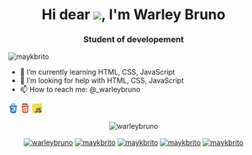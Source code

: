 <h1 align="center">Hi dear <img src="https://raw.githubusercontent.com/kaueMarques/kaueMarques/master/hi.gif" width="30px">, I'm Warley Bruno</h1>
<h3 align="center">Student of developement</h3>
<p align="left"> <img src="https://komarev.com/ghpvc/?username=maykbrito" alt="maykbrito" /> </p>


- 🌱 I’m currently learning HTML, CSS, JavaScript
- 🤔 I’m looking for help with HTML, CSS, JavaScript
- 📫 How to reach me: @_warleybruno


<p align="left">
<img src="https://raw.githubusercontent.com/devicons/devicon/master/icons/css3/css3-plain-wordmark.svg" alt="css3"  width="20" height="20"/>
<img src="https://raw.githubusercontent.com/devicons/devicon/master/icons/html5/html5-original-wordmark.svg" alt="html5"  width="20" height="20"/>
<img src="https://raw.githubusercontent.com/devicons/devicon/master/icons/javascript/javascript-original.svg" alt="javascript" width="20" height="20"/>
</p><p align="center">
<img src="https://github-readme-stats.vercel.app/api?username=warleybruno&show_icons=true" alt="warleybruno"/> 
</p><p align="center">
<a href="https://twitter.com/_WarleyBruno" target=_blank><img align="center" src="https://cdn.jsdelivr.net/npm/simple-icons@3.0.1/icons/twitter.svg" alt="warleybruno" height="20" width="20" /></a>
<a href="https://www.linkedin.com/in/warleybruno/" target=_blank><img align="center" src="https://cdn.jsdelivr.net/npm/simple-icons@3.0.1/icons/linkedin.svg" alt="maykbrito" height="20" width="20" /></a>
<a href="https://stackoverflow.com/warleybruno" target=_blank><img align="center" src="https://cdn.jsdelivr.net/npm/simple-icons@3.0.1/icons/stackoverflow.svg" alt="maykbrito" height="20" width="20" /></a>
<a href="https://fb.com/warleybruno" target=_blank><img align="center" src="https://cdn.jsdelivr.net/npm/simple-icons@3.0.1/icons/facebook.svg" alt="maykbrito" height="20" width="20" /></a>
<a href="https://instagram.com/_warleybruno" target=_blank><img align="center" src="https://cdn.jsdelivr.net/npm/simple-icons@3.0.1/icons/instagram.svg" alt="maykbrito" height="20" width="20" /></a>
</p>




